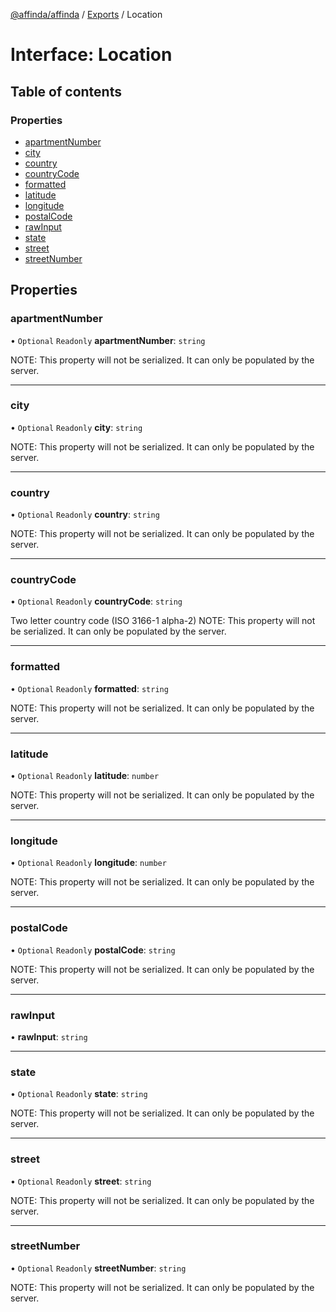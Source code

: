 [@affinda/affinda](../README.md) / [Exports](../modules.md) / Location

# Interface: Location

## Table of contents

### Properties

- [apartmentNumber](Location.md#apartmentnumber)
- [city](Location.md#city)
- [country](Location.md#country)
- [countryCode](Location.md#countrycode)
- [formatted](Location.md#formatted)
- [latitude](Location.md#latitude)
- [longitude](Location.md#longitude)
- [postalCode](Location.md#postalcode)
- [rawInput](Location.md#rawinput)
- [state](Location.md#state)
- [street](Location.md#street)
- [streetNumber](Location.md#streetnumber)

## Properties

### apartmentNumber

• `Optional` `Readonly` **apartmentNumber**: `string`

NOTE: This property will not be serialized. It can only be populated by the server.

___

### city

• `Optional` `Readonly` **city**: `string`

NOTE: This property will not be serialized. It can only be populated by the server.

___

### country

• `Optional` `Readonly` **country**: `string`

NOTE: This property will not be serialized. It can only be populated by the server.

___

### countryCode

• `Optional` `Readonly` **countryCode**: `string`

Two letter country code (ISO 3166-1 alpha-2)
NOTE: This property will not be serialized. It can only be populated by the server.

___

### formatted

• `Optional` `Readonly` **formatted**: `string`

NOTE: This property will not be serialized. It can only be populated by the server.

___

### latitude

• `Optional` `Readonly` **latitude**: `number`

NOTE: This property will not be serialized. It can only be populated by the server.

___

### longitude

• `Optional` `Readonly` **longitude**: `number`

NOTE: This property will not be serialized. It can only be populated by the server.

___

### postalCode

• `Optional` `Readonly` **postalCode**: `string`

NOTE: This property will not be serialized. It can only be populated by the server.

___

### rawInput

• **rawInput**: `string`

___

### state

• `Optional` `Readonly` **state**: `string`

NOTE: This property will not be serialized. It can only be populated by the server.

___

### street

• `Optional` `Readonly` **street**: `string`

NOTE: This property will not be serialized. It can only be populated by the server.

___

### streetNumber

• `Optional` `Readonly` **streetNumber**: `string`

NOTE: This property will not be serialized. It can only be populated by the server.
